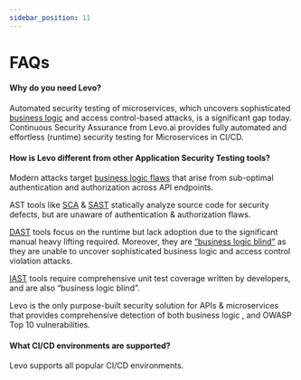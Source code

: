 ```yaml
---
sidebar_position: 11
---
```


# FAQs

#### Why do you need Levo?
Automated security testing of microservices, which uncovers sophisticated [business logic][biz-logic-flaws] and access control-based attacks, is a significant gap today. Continuous Security Assurance from Levo.ai provides fully automated and effortless (runtime) security testing for Microservices in CI/CD.

#### How is Levo different from other Application Security Testing tools?

Modern attacks target [business logic flaws][biz-logic-flaws] that arise from sub-optimal authentication and authorization across API endpoints.

AST tools like [SCA][sca] & [SAST][sast] statically analyze source code for security defects, but are unaware of authentication & authorization flaws.

[DAST][dast] tools focus on the runtime but lack adoption due to the significant manual heavy lifting required. Moreover, they are [“business logic blind”][biz-logic-flaws-tests] as they are unable to uncover sophisticated business logic and access control violation attacks.

[IAST][iast] tools require comprehensive unit test coverage written by developers, and are also “business logic blind”.

Levo is the only purpose-built security solution for APIs & microservices that provides comprehensive detection of both business logic , and OWASP Top 10 vulnerabilities.

#### What CI/CD environments are supported?
Levo supports all popular CI/CD environments.


[biz-logic-flaws]: https://www.hackerone.com/company-news/rise-idor
[biz-logic-flaws-tests]: https://engineeringblog.yelp.com/2020/01/automated-idor-discovery-through-stateful-swagger-fuzzing.html
[sca]: https://www.synopsys.com/glossary/what-is-software-composition-analysis.html
[sast]: https://www.microfocus.com/en-us/what-is/sast
[dast]: https://www.microfocus.com/en-us/what-is/dast
[iast]: https://snyk.io/learn/application-security/iast-interactive-application-security-testing/


